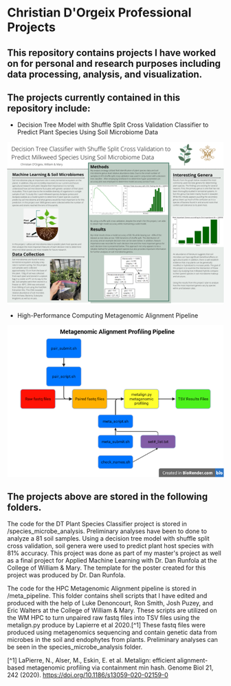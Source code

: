 # Christian D'Orgeix Professional Projects
## This repository contains projects I have worked on for personal and research purposes including data processing, analysis, and visualization.
## The projects currently contained in this repository include:

- Decision Tree Model with Shuffle Split Cross Validation Classifier to Predict Plant Species Using Soil Microbiome Data

![Alt Image text](/species_microbe_analysis/poster_presentation.png?raw=true "Optional Title")

- High-Performance Computing Metagenomic Alignment Pipeline

![Alt Image text](/meta_pipeline/alignment_pipeline.png?raw=true "Optional Title")


## The projects above are stored in the following folders.

The code for the DT Plant Species Classifier project is stored in /species_microbe_analysis. Preliminary analyses have been to done to analyze a 81 soil samples. Using a decision tree model with shuffle split cross validation, soil genera were used to predict plant host species with 81% accuracy. This project was done as part of my master's project as well as a final project for Applied Machine Learning with Dr. Dan Runfola at the College of William & Mary. The template for the poster created for this project was produced by Dr. Dan Runfola.

The code for the HPC Metagenomic Alignment pipeline is stored in /meta_pipeline. This folder contains shell scripts that I have edited and produced with the help of Luke Denoncourt, Ron Smith, Josh Puzey, and Eric Walters at the College of William & Mary. These scripts are utilized on the WM HPC to turn unpaired raw fastq files into TSV files using the metalign.py produce by Lapierre et al 2020.[^1] These fastq files were produced using metagenomics sequencing and contain genetic data from microbes in the soil and endophytes from plants. Preliminary analyses can be seen in the species_microbe_analysis folder.



[^1] LaPierre, N., Alser, M., Eskin, E. et al. Metalign: efficient alignment-based metagenomic profiling via containment min hash. Genome Biol 21, 242 (2020). https://doi.org/10.1186/s13059-020-02159-0
